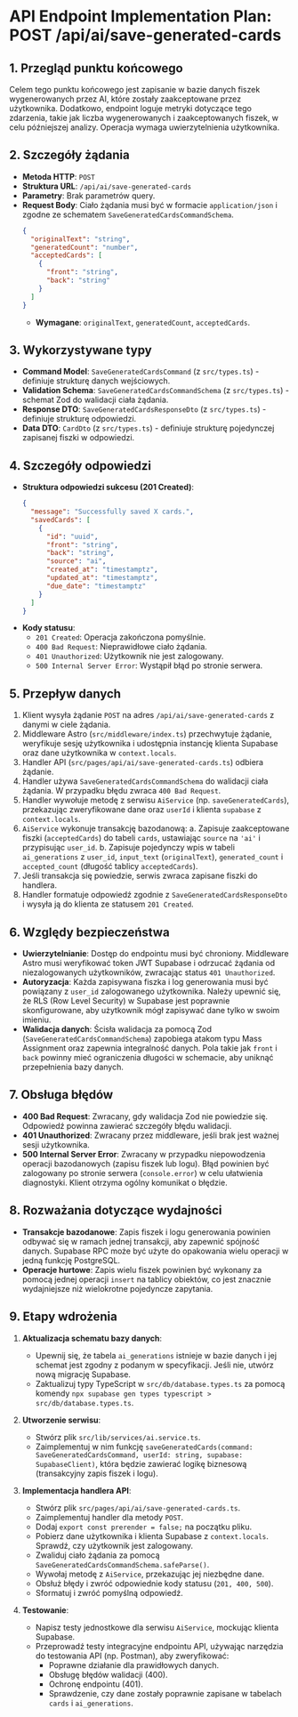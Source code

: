 # API Endpoint Implementation Plan: POST /api/ai/save-generated-cards

## 1. Przegląd punktu końcowego
Celem tego punktu końcowego jest zapisanie w bazie danych fiszek wygenerowanych przez AI, które zostały zaakceptowane przez użytkownika. Dodatkowo, endpoint loguje metryki dotyczące tego zdarzenia, takie jak liczba wygenerowanych i zaakceptowanych fiszek, w celu późniejszej analizy. Operacja wymaga uwierzytelnienia użytkownika.

## 2. Szczegóły żądania
- **Metoda HTTP**: `POST`
- **Struktura URL**: `/api/ai/save-generated-cards`
- **Parametry**: Brak parametrów query.
- **Request Body**: Ciało żądania musi być w formacie `application/json` i zgodne ze schematem `SaveGeneratedCardsCommandSchema`.
  ```json
  {
    "originalText": "string",
    "generatedCount": "number",
    "acceptedCards": [
      {
        "front": "string",
        "back": "string"
      }
    ]
  }
  ```
  - **Wymagane**: `originalText`, `generatedCount`, `acceptedCards`.

## 3. Wykorzystywane typy
- **Command Model**: `SaveGeneratedCardsCommand` (z `src/types.ts`) - definiuje strukturę danych wejściowych.
- **Validation Schema**: `SaveGeneratedCardsCommandSchema` (z `src/types.ts`) - schemat Zod do walidacji ciała żądania.
- **Response DTO**: `SaveGeneratedCardsResponseDto` (z `src/types.ts`) - definiuje strukturę odpowiedzi.
- **Data DTO**: `CardDto` (z `src/types.ts`) - definiuje strukturę pojedynczej zapisanej fiszki w odpowiedzi.

## 4. Szczegóły odpowiedzi
- **Struktura odpowiedzi sukcesu (201 Created)**:
  ```json
  {
    "message": "Successfully saved X cards.",
    "savedCards": [
      {
        "id": "uuid",
        "front": "string",
        "back": "string",
        "source": "ai",
        "created_at": "timestamptz",
        "updated_at": "timestamptz",
        "due_date": "timestamptz"
      }
    ]
  }
  ```
- **Kody statusu**:
  - `201 Created`: Operacja zakończona pomyślnie.
  - `400 Bad Request`: Nieprawidłowe ciało żądania.
  - `401 Unauthorized`: Użytkownik nie jest zalogowany.
  - `500 Internal Server Error`: Wystąpił błąd po stronie serwera.

## 5. Przepływ danych
1. Klient wysyła żądanie `POST` na adres `/api/ai/save-generated-cards` z danymi w ciele żądania.
2. Middleware Astro (`src/middleware/index.ts`) przechwytuje żądanie, weryfikuje sesję użytkownika i udostępnia instancję klienta Supabase oraz dane użytkownika w `context.locals`.
3. Handler API (`src/pages/api/ai/save-generated-cards.ts`) odbiera żądanie.
4. Handler używa `SaveGeneratedCardsCommandSchema` do walidacji ciała żądania. W przypadku błędu zwraca `400 Bad Request`.
5. Handler wywołuje metodę z serwisu `AiService` (np. `saveGeneratedCards`), przekazując zweryfikowane dane oraz `userId` i klienta `supabase` z `context.locals`.
6. `AiService` wykonuje transakcję bazodanową:
   a. Zapisuje zaakceptowane fiszki (`acceptedCards`) do tabeli `cards`, ustawiając `source` na `'ai'` i przypisując `user_id`.
   b. Zapisuje pojedynczy wpis w tabeli `ai_generations` z `user_id`, `input_text` (`originalText`), `generated_count` i `accepted_count` (długość tablicy `acceptedCards`).
7. Jeśli transakcja się powiedzie, serwis zwraca zapisane fiszki do handlera.
8. Handler formatuje odpowiedź zgodnie z `SaveGeneratedCardsResponseDto` i wysyła ją do klienta ze statusem `201 Created`.

## 6. Względy bezpieczeństwa
- **Uwierzytelnianie**: Dostęp do endpointu musi być chroniony. Middleware Astro musi weryfikować token JWT Supabase i odrzucać żądania od niezalogowanych użytkowników, zwracając status `401 Unauthorized`.
- **Autoryzacja**: Każda zapisywana fiszka i log generowania musi być powiązany z `user_id` zalogowanego użytkownika. Należy upewnić się, że RLS (Row Level Security) w Supabase jest poprawnie skonfigurowane, aby użytkownik mógł zapisywać dane tylko w swoim imieniu.
- **Walidacja danych**: Ścisła walidacja za pomocą Zod (`SaveGeneratedCardsCommandSchema`) zapobiega atakom typu Mass Assignment oraz zapewnia integralność danych. Pola takie jak `front` i `back` powinny mieć ograniczenia długości w schemacie, aby uniknąć przepełnienia bazy danych.

## 7. Obsługa błędów
- **400 Bad Request**: Zwracany, gdy walidacja Zod nie powiedzie się. Odpowiedź powinna zawierać szczegóły błędu walidacji.
- **401 Unauthorized**: Zwracany przez middleware, jeśli brak jest ważnej sesji użytkownika.
- **500 Internal Server Error**: Zwracany w przypadku niepowodzenia operacji bazodanowych (zapisu fiszek lub logu). Błąd powinien być zalogowany po stronie serwera (`console.error`) w celu ułatwienia diagnostyki. Klient otrzyma ogólny komunikat o błędzie.

## 8. Rozważania dotyczące wydajności
- **Transakcje bazodanowe**: Zapis fiszek i logu generowania powinien odbywać się w ramach jednej transakcji, aby zapewnić spójność danych. Supabase RPC może być użyte do opakowania wielu operacji w jedną funkcję PostgreSQL.
- **Operacje hurtowe**: Zapis wielu fiszek powinien być wykonany za pomocą jednej operacji `insert` na tablicy obiektów, co jest znacznie wydajniejsze niż wielokrotne pojedyncze zapytania.

## 9. Etapy wdrożenia
1. **Aktualizacja schematu bazy danych**:
   - Upewnij się, że tabela `ai_generations` istnieje w bazie danych i jej schemat jest zgodny z podanym w specyfikacji. Jeśli nie, utwórz nową migrację Supabase.
   - Zaktualizuj typy TypeScript w `src/db/database.types.ts` za pomocą komendy `npx supabase gen types typescript > src/db/database.types.ts`.

2. **Utworzenie serwisu**:
   - Stwórz plik `src/lib/services/ai.service.ts`.
   - Zaimplementuj w nim funkcję `saveGeneratedCards(command: SaveGeneratedCardsCommand, userId: string, supabase: SupabaseClient)`, która będzie zawierać logikę biznesową (transakcyjny zapis fiszek i logu).

3. **Implementacja handlera API**:
   - Stwórz plik `src/pages/api/ai/save-generated-cards.ts`.
   - Zaimplementuj handler dla metody `POST`.
   - Dodaj `export const prerender = false;` na początku pliku.
   - Pobierz dane użytkownika i klienta Supabase z `context.locals`. Sprawdź, czy użytkownik jest zalogowany.
   - Zwaliduj ciało żądania za pomocą `SaveGeneratedCardsCommandSchema.safeParse()`.
   - Wywołaj metodę z `AiService`, przekazując jej niezbędne dane.
   - Obsłuż błędy i zwróć odpowiednie kody statusu (`201, 400, 500`).
   - Sformatuj i zwróć pomyślną odpowiedź.

4. **Testowanie**:
   - Napisz testy jednostkowe dla serwisu `AiService`, mockując klienta Supabase.
   - Przeprowadź testy integracyjne endpointu API, używając narzędzia do testowania API (np. Postman), aby zweryfikować:
     - Poprawne działanie dla prawidłowych danych.
     - Obsługę błędów walidacji (400).
     - Ochronę endpointu (401).
     - Sprawdzenie, czy dane zostały poprawnie zapisane w tabelach `cards` i `ai_generations`.

